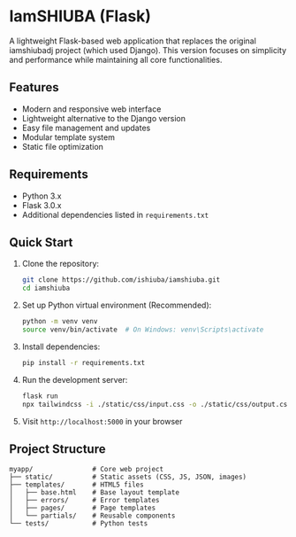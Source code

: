 # IamSHIUBA (Flask)

A lightweight Flask-based web application that replaces the original iamshiubadj project (which used Django). This version focuses on simplicity and performance while maintaining all core functionalities.

## Features

- Modern and responsive web interface
- Lightweight alternative to the Django version
- Easy file management and updates
- Modular template system
- Static file optimization

## Requirements

- Python 3.x
- Flask 3.0.x
- Additional dependencies listed in `requirements.txt`

## Quick Start

1. Clone the repository:
   ```bash
   git clone https://github.com/ishiuba/iamshiuba.git
   cd iamshiuba
   ```

2. Set up Python virtual environment (Recommended):
   ```bash
   python -m venv venv
   source venv/bin/activate  # On Windows: venv\Scripts\activate
   ```

3. Install dependencies:
   ```bash
   pip install -r requirements.txt
   ```

4. Run the development server:
   ```bash
   flask run
   npx tailwindcss -i ./static/css/input.css -o ./static/css/output.css
   ```

5. Visit `http://localhost:5000` in your browser

## Project Structure

```
myapp/               # Core web project
├── static/          # Static assets (CSS, JS, JSON, images)
├── templates/       # HTML5 files
│   ├── base.html    # Base layout template
│   ├── errors/      # Error templates
│   ├── pages/       # Page templates
│   └── partials/    # Reusable components
└── tests/           # Python tests
```
